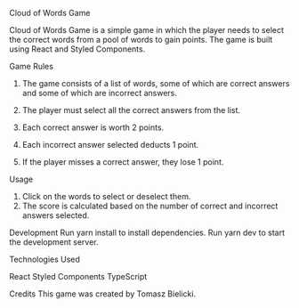 Cloud of Words Game

Cloud of Words Game is a simple game in which the player needs to select the correct words from a pool of words to gain points. The game is built using React and Styled Components.

Game Rules

1. The game consists of a list of words, some of which are correct answers and some of which are incorrect answers.

2. The player must select all the correct answers from the list.
3. Each correct answer is worth 2 points.
4. Each incorrect answer selected deducts 1 point.
5. If the player misses a correct answer, they lose 1 point.

Usage

1. Click on the words to select or deselect them.
2. The score is calculated based on the number of correct and incorrect answers selected.

Development
Run yarn install to install dependencies.
Run yarn dev to start the development server.

Technologies Used

React
Styled Components
TypeScript

Credits
This game was created by Tomasz Bielicki.
